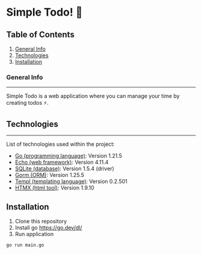 # Simple Todo! 📝
## Table of Contents
1. [General Info](#general-info)
2. [Technologies](#technologies)
3. [Installation](#installation)
### General Info
***
Simple Todo is a web application where you can manage your time by creating todos ⚡.
## Technologies
***
List of technologies used within the project:
* [Go (programming language)](https://go.dev/): Version 1.21.5
* [Echo (web framework)](https://echo.labstack.com/): Version 4.11.4
* [SQLite (database)](https://www.sqlite.org/index.html): Version 1.5.4 (driver)
* [Gorm (ORM)](https://gorm.io/index.html): Version 1.25.5
* [Templ (templating language)](https://gorm.io/index.html): Version 0.2.501
* [HTMX (html tool)](https://htmx.org/): Version 1.9.10
## Installation
1. Clone this repository
2. Install go https://go.dev/dl/
3. Run application
```
go run main.go
```